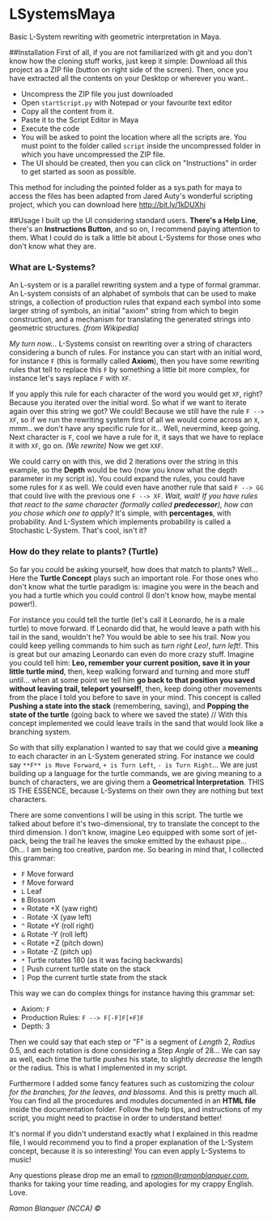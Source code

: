 LSystemsMaya
============

Basic L-System rewriting with geometric interpretation in Maya.

##Installation
First of all, if you are not familiarized with git and you don't know how the cloning stuff works, just keep it simple:
Download all this project as a ZIP file (button on right side of the screen). Then, once you have extracted all the contents
on your Desktop or wherever you want..
* Uncompress the ZIP file you just downloaded
* Open `startScript.py` with Notepad or your favourite text editor
* Copy all the content from it.
* Paste it to the Script Editor in Maya
* Execute the code
* You will be asked to point the location where all the scripts are. You must point to the folder called `script` inside the
uncompressed  folder in which you have uncompressed the ZIP file.
* The UI should be created, then you can click on "Instructions" in order to get started as soon as possible.

This method for including the pointed folder as a sys.path for maya to access the files has been adapted from Jared Auty's
wonderful scripting project, which you can download here  http://bit.ly/1kDUXhj

##Usage
I built up the UI considering standard users. **There's a Help Line**, there's an **Instructions Button**, and so on, I
recommend paying attention to them. What I could do is talk a little bit about L-Systems for those ones who don't know what
they are.

### What are L-Systems?
An L-system or is a parallel rewriting system and a type of formal grammar. An L-system consists of an alphabet of symbols
that can be used to make strings, a collection of production rules that expand each symbol into some larger string of
symbols, an initial "axiom" string from which to begin construction, and a mechanism for translating the generated strings
into geometric structures. *(from Wikipedia)*

*My turn now...* L-Systems consist on rewriting over a string of characters considering a bunch of rules. For instance you
can start with an initial word, for instance `F` (this is formally called **Axiom**), then you have some rewriting rules
that tell to replace this `F` by something a little bit more complex, for instance let's says replace `F` with `XF`.

If you apply this rule for each character of the word you would get `XF`, right? Because you iterated over the initial word.
So what if we want to iterate again over this string we got? We could! Because we still have the rule `F --> XF`, so if we
run the rewriting system first of all we would come across an `X`, mmm.. we don't have any specific rule for it... Well,
nevermind, keep going. Next character is `F`, cool we have a rule for it, it says that we have to replace it with `XF`, go
on. *(We rewrite)* Now we get `XXF`.

We could carry on with this, we did 2 iterations over the string in this example, so the **Depth** would be two (now you
know what the depth parameter in my script is). You could expand the rules, you could have some rules for `X` as well. We
could even have another rule that said `F --> GG` that could live with the previous one `F --> XF`. *Wait, wait! If you have
rules that react to the same character (formally called **predecessor**), how can you chose which one to apply?* It's
simple, with **percentages**, with probability. And L-System which implements probability is called a Stochastic L-System.
That's cool, isn't it?

### How do they relate to plants? (Turtle)
So far you could be asking yourself, how does that match to plants? Well... Here the **Turtle Concept** plays such an
important role. For those ones who don't know what the turtle paradigm is: imagine you were in the beach and you had a turtle
which you could control (I don't know how, maybe mental power!).

For instance you could tell the turtle (let's call it Leonardo, he is a male turtle) to move forward. If Leonardo did that,
he would leave a path with his tail in the sand, wouldn't he? You would be able to see his trail. Now you could keep yelling
commands to him such as *turn right Leo!*, *turn left!*. This is great but our amazing Leonardo can even do more crazy
stuff. Imagine you could tell him: **Leo, remember your current position, save it in your little turtle mind**, then, keep
walking forward and turning and more stuff until... when at some point we tell him **go back to that position you saved
without leaving trail, teleport yourself!**, then, keep doing other movements from the place I told you before to save in
your mind. This concept is called **Pushing a state into the stack** (remembering, saving), and **Popping the state of the
turtle** (going back to where we saved the state) // With this concept implemented we could leave trails in the sand that
would look like a branching system.

So with that silly explanation I wanted to say that we could give a **meaning** to each character in an L-System generated
string. For instance we could say `**F** is Move Forward`, `+ is Turn Left`, `- is Turn Right`... We are just building up a
language for the turtle commands, we are giving meaning to a bunch of characters, we are giving them a **Geometrical
Interpretation**. THIS IS THE ESSENCE, because L-Systems on their own they are nothing but text characters.

There are some conventions I will be using in this script. The turtle we talked about before it's two-dimensional, try to
translate the concept to the third dimension. I don't know, imagine Leo equipped with some sort of jet-pack, being the trail
he leaves the smoke emitted by the exhaust pipe... Oh... I am being too creative, pardon me. So bearing in mind that, I
collected this grammar:

* `F`    Move forward
* `f`    Move forward
* `L`    Leaf
* `B`    Blossom
* `+`    Rotate +X (yaw right)
* `-`    Rotate -X (yaw left)
* `^`    Rotate +Y (roll right)
* `&`    Rotate -Y (roll left)
* `<`    Rotate +Z (pitch down)
* `>`    Rotate -Z (pitch up)
* `*`    Turtle rotates 180 (as it was facing backwards)
* `[`   Push current turtle state on the stack
* `]`    Pop the current turtle state from the stack

This way we can do complex things for instance having this grammar set:
* Axiom: `F`
* Production Rules: `F --> F[-F]F[+F]F`
* Depth: 3

Then we could say that each step or "F" is a segment of *Length* 2, *Radius* 0.5, and each rotation is done considering a
Step *Angle* of 28... We can say as well, each time the turtle *pushes* his state, to slightly *decrease* the length or the
radius. This is what I implemented in my script.

Furthermore I added some fancy features such as customizing the *colour for the branches, for the leaves, and blossoms*. And
this is pretty much all. You can find all the procedures and modules documented in an **HTML file** inside the documentation
folder. Follow the help tips, and instructions of my script, you might need to practise in order to understand better!

It's normal if you didn't understand exactly what I explained in this readme file, I would recommend you to find a proper
explanation of the L-System concept, because it is so interesting! You can even apply L-Systems to music!

Any questions please drop me an email to *ramon@ramonblanquer.com*, thanks for taking your time reading, and apologies for
my crappy English. Love.

*Ramon Blanquer (NCCA) ©*
